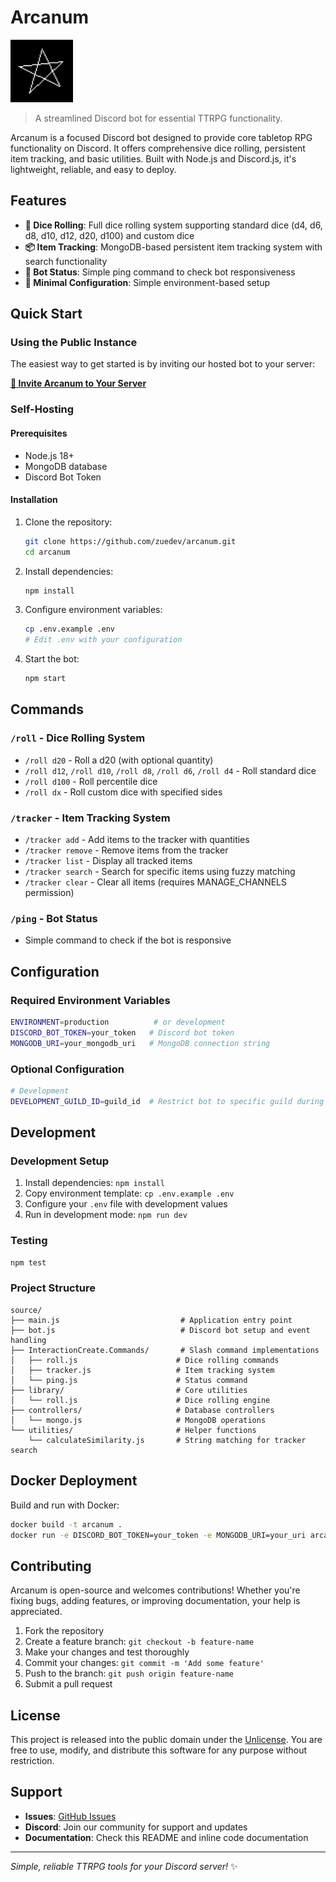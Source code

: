# Arcanum

<img src="icon.png" height="100" alt="Arcanum Bot Avatar">

> A streamlined Discord bot for essential TTRPG functionality.

Arcanum is a focused Discord bot designed to provide core tabletop RPG functionality on Discord. It offers comprehensive dice rolling, persistent item tracking, and basic utilities. Built with Node.js and Discord.js, it's lightweight, reliable, and easy to deploy.

## Features

- **🎲 Dice Rolling**: Full dice rolling system supporting standard dice (d4, d6, d8, d10, d12, d20, d100) and custom dice
- **📦 Item Tracking**: MongoDB-based persistent item tracking system with search functionality
- **🏓 Bot Status**: Simple ping command to check bot responsiveness
- **🔧 Minimal Configuration**: Simple environment-based setup

## Quick Start

### Using the Public Instance

The easiest way to get started is by inviting our hosted bot to your server:

**[🔗 Invite Arcanum to Your Server](https://discord.com/oauth2/authorize?client_id=1274868942753628210)**

### Self-Hosting

#### Prerequisites

- Node.js 18+
- MongoDB database
- Discord Bot Token

#### Installation

1. Clone the repository:

   ```bash
   git clone https://github.com/zuedev/arcanum.git
   cd arcanum
   ```

2. Install dependencies:

   ```bash
   npm install
   ```

3. Configure environment variables:

   ```bash
   cp .env.example .env
   # Edit .env with your configuration
   ```

4. Start the bot:
   ```bash
   npm start
   ```

## Commands

### `/roll` - Dice Rolling System
- `/roll d20` - Roll a d20 (with optional quantity)
- `/roll d12`, `/roll d10`, `/roll d8`, `/roll d6`, `/roll d4` - Roll standard dice
- `/roll d100` - Roll percentile dice
- `/roll dx` - Roll custom dice with specified sides

### `/tracker` - Item Tracking System
- `/tracker add` - Add items to the tracker with quantities
- `/tracker remove` - Remove items from the tracker
- `/tracker list` - Display all tracked items
- `/tracker search` - Search for specific items using fuzzy matching
- `/tracker clear` - Clear all items (requires MANAGE_CHANNELS permission)

### `/ping` - Bot Status
- Simple command to check if the bot is responsive

## Configuration

### Required Environment Variables

```bash
ENVIRONMENT=production          # or development
DISCORD_BOT_TOKEN=your_token   # Discord bot token
MONGODB_URI=your_mongodb_uri   # MongoDB connection string
```

### Optional Configuration

```bash
# Development
DEVELOPMENT_GUILD_ID=guild_id  # Restrict bot to specific guild during development
```

## Development

### Development Setup

1. Install dependencies: `npm install`
2. Copy environment template: `cp .env.example .env`
3. Configure your `.env` file with development values
4. Run in development mode: `npm run dev`

### Testing

```bash
npm test
```

### Project Structure

```
source/
├── main.js                           # Application entry point
├── bot.js                            # Discord bot setup and event handling
├── InteractionCreate.Commands/       # Slash command implementations
│   ├── roll.js                      # Dice rolling commands
│   ├── tracker.js                   # Item tracking system
│   └── ping.js                      # Status command
├── library/                         # Core utilities
│   └── roll.js                      # Dice rolling engine
├── controllers/                     # Database controllers
│   └── mongo.js                     # MongoDB operations
└── utilities/                       # Helper functions
    └── calculateSimilarity.js       # String matching for tracker search
```

## Docker Deployment

Build and run with Docker:

```bash
docker build -t arcanum .
docker run -e DISCORD_BOT_TOKEN=your_token -e MONGODB_URI=your_uri arcanum
```

## Contributing

Arcanum is open-source and welcomes contributions! Whether you're fixing bugs, adding features, or improving documentation, your help is appreciated.

1. Fork the repository
2. Create a feature branch: `git checkout -b feature-name`
3. Make your changes and test thoroughly
4. Commit your changes: `git commit -m 'Add some feature'`
5. Push to the branch: `git push origin feature-name`
6. Submit a pull request

## License

This project is released into the public domain under the [Unlicense](LICENSE). You are free to use, modify, and distribute this software for any purpose without restriction.

## Support

- **Issues**: [GitHub Issues](https://github.com/zuedev/arcanum/issues)
- **Discord**: Join our community for support and updates
- **Documentation**: Check this README and inline code documentation

---

_Simple, reliable TTRPG tools for your Discord server!_ ✨